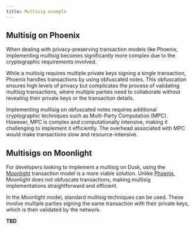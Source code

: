 ```yaml
---
title: Multisig example
---
```


## Multisig on Phoenix
When dealing with privacy-preserving transaction models like Phoenix, implementing multisig becomes significantly more complex due to the cryptographic requirements involved.


While a multisig requires multiple private keys signing a single transaction, Phoenix handles transactions by using obfuscated notes. This obfuscation ensures high levels of privacy but complicates the process of validating multisig transactions, where multiple parties need to collaborate without revealing their private keys or the transaction details.

Implementing multisig on obfuscated notes requires additional  cryptographic techniques such as Multi-Party Computation (MPC). However, MPC is complex and computationally intensive, making it challenging to implement it efficiently. The overhead associated with MPC would make transactions slow and resource-intensive.

## Multisigs on Moonlight

For developers looking to implement a multisig on Dusk, using the [Moonlight](/learn/dusk-protocol/transaction_models/moonlight) transaction model is a more viable solution. Unlike [Phoenix](/learn/dusk-protocol/transaction_models/phoenix), Moonlight does not obfuscate transactions, making multisig implementations straightforward and efficient.

In the Moonlight model, standard multisig techniques can be used. These involve multiple parties signing the same transaction with their private keys, which is then validated by the network.




**TBD**